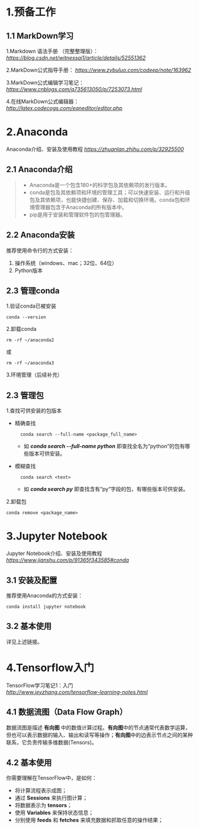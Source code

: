 # 1.预备工作
## 1.1 MarkDown学习

1.Markdown 语法手册 （完整整理版）：
*https://blog.csdn.net/witnessai1/article/details/52551362*

2.MarkDown公式指导手册：
*https://www.zybuluo.com/codeep/note/163962*

3.MarkDown公式编辑学习笔记：
*https://www.cnblogs.com/q735613050/p/7253073.html*

4.在线MarkDown公式编辑器：
*http://latex.codecogs.com/eqneditor/editor.php*

# 2.Anaconda

Anaconda介绍、安装及使用教程
*https://zhuanlan.zhihu.com/p/32925500*

## 2.1 Anaconda介绍

> - Anaconda是一个包含180+的科学包及其依赖项的发行版本。
> - conda是包及其依赖项和环境的管理工具；可以快速安装、运行和升级包及其依赖项，也能快捷创建、保存、加载和切换环境。conda包和环境管理器包含于Anaconda的所有版本中。
> - pip是用于安装和管理软件包的包管理器。

## 2.2 Anaconda安装
推荐使用命令行的方式安装：</br>
1. 操作系统（windows、mac；32位、64位）</br>
2. Python版本

## 2.3 管理conda
1.验证conda已被安装 </br>		
		
	conda --version
		
2.卸载conda

	rm -rf ~/anaconda2

或
	
	rm -rf ~/anaconda3
	
3.环境管理（后续补充）</br>
	
## 2.3 管理包
1.查找可供安装的包版本</br>

- 精确查找

		conda search --full-name <package_full_name>
	
	- 如 ***conda search --full-name python*** 即查找全名为“python”的包有哪些版本可供安装。

- 模糊查找
 
		conda search <text>
	
	- 如 ***conda search py*** 即查找含有“py”字段的包，有哪些版本可供安装。


2.卸载包</br>

	conda remove <package_name>
	
# 3.Jupyter Notebook

Jupyter Notebook介绍、安装及使用教程
*https://www.jianshu.com/p/91365f343585#conda*

## 3.1 安装及配置
推荐使用Anaconda的方式安装：</br>

	conda install jupyter notebook
	
## 3.2 基本使用
详见上述链接。


# 4.Tensorflow入门
TensorFlow学习笔记1：入门 </br>
*http://www.jeyzhang.com/tensorflow-learning-notes.html*

## 4.1 数据流图（Data Flow Graph）
数据流图是描述 **有向图** 中的数值计算过程。**有向图**中的节点通常代表数学运算，但也可以表示数据的输入、输出和读写等操作；**有向图**中的边表示节点之间的某种联系，它负责传输多维数据(Tensors)。

## 4.2 基本使用
你需要理解在TensorFlow中，是如何：

- 将计算流程表示成图；
- 通过 **Sessions** 来执行图计算；
- 将数据表示为 **tensors**；
- 使用 **Variables** 来保持状态信息；
- 分别使用 **feeds** 和 **fetches** 来填充数据和抓取任意的操作结果；



